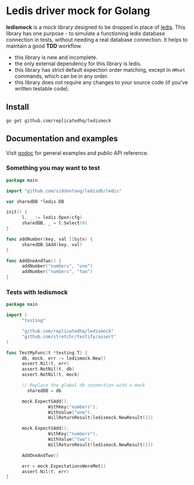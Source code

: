 # Ledis driver mock for Golang

**ledismock** is a mock library designed to be dropped in place of [ledis](https://github.com/siddontang/ledisdb).  This library has one
purpose - to simulate a functioning ledis database connection in tests, without needing a real database connection.  It helps to maintain
a good **TDD** workflow.

- this library is new and incomplete.
- the only external dependency for this library is ledis.
- this library has strict default expection order matching, except in `HMset` commands, which can be in any order.
- this library does not require any changes to your source code (if you've written testable code).

## Install  
```go get github.com/replicatedhq/ledismock```

## Documentation and examples
Visit [godoc](http://godoc.org/github.com/replicatedhq/ledismock) for general examples and public API reference.

### Something you may want to test
```go
package main

import "github.com/siddontang/ledisdb/ledis"

var sharedDB *ledis.DB

init() {
      l, _ := ledis.Open(cfg)
      sharedDB, _ = l.Select(0)
}

func addNumber(key, val []byte) {
      sharedDB.SAdd(key, val)
}

func AddOneAndTwo() {
      addNumber("numbers", "one")
      addNumber("numbers", "two")
}
```

### Tests with ledismock
```go
package main

import (
      "testing"

      "github.com/replicatedhq/ledismock"
      "github.com/stretchr/testify/assert"
)

func TestMyFunc(t *testing.T) {
      db, mock, err := ledismock.New()
      assert.Nil(t, err)
      assert.NotNil(t, db)
      assert.NotNil(t, mock)

      // Replace the global db connection with a mock
	    sharedDB = db

      mock.ExpectSAdd().
		        WithKey("numbers").
		        WithValue("one").
		        WillReturnResult(ledismock.NewResult(1))

      mock.ExpectSAdd().
		        WithKey("numbers").
		        WithValue("two").
		        WillReturnResult(ledismock.NewResult(1))  

      AddOneAndTwo()

      err = mock.ExpectationsWereMet()
      assert.Nil(t, err)          
}
```
